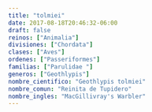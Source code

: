 ```yaml
---
title: "tolmiei"
date: 2017-08-18T20:46:32-06:00
draft: false
reinos: ["Animalia"]
divisiones: ["Chordata"]
clases: ["Aves"]
ordenes: ["Passeriformes"]
familias: ["Parulidae "]
generos: ["Geothlypis"]
nombre_cientifico: "Geothlypis tolmiei"
nombre_comun: "Reinita de Tupidero"
nombre_ingles: "MacGillivray's Warbler"
---
```

